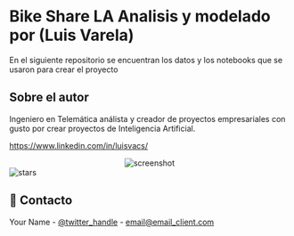 # Bike Share LA Analisis y modelado por (Luis Varela)

En el siguiente repositorio se encuentran los datos y los notebooks que se usaron para crear el proyecto 

## Sobre el autor
Ingeniero en Telemática análista y creador de proyectos empresariales con gusto por crear proyectos de Inteligencia Artificial. 

https://www.linkedin.com/in/luisvacs/

<!-- Screenshots -->
<div align="center"> 
  <img src="[https://placehold.co/600x400?text=Your+Screenshot+here](https://cdn.vox-cdn.com/thumbor/wfqju87_tWu3voa0spR4-4H8XAo=/0x0:5661x4414/1200x800/filters:focal(2379x1755:3283x2659)/cdn.vox-cdn.com/uploads/chorus_image/image/63138975/shutterstock_734029624.0.jpg)" alt="screenshot" />
</div>

  <a >
    <img src="[https://img.shields.io/github/stars/Louis3797/awesome-readme-template](https://cdn.vox-cdn.com/thumbor/wfqju87_tWu3voa0spR4-4H8XAo=/0x0:5661x4414/1200x800/filters:focal(2379x1755:3283x2659)/cdn.vox-cdn.com/uploads/chorus_image/image/63138975/shutterstock_734029624.0.jpg)" alt="stars" />
  </a>



<!-- Contact -->
## :handshake: Contacto

Your Name - [@twitter_handle](https://www.linkedin.com/in/luisvacs/) - email@email_client.com
